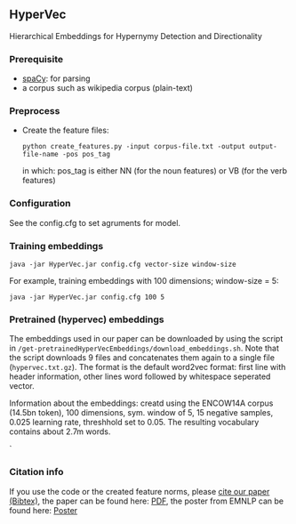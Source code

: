 ## HyperVec
Hierarchical Embeddings for Hypernymy Detection and Directionality

### Prerequisite
  - [spaCy](https://spacy.io): for parsing
  - a corpus such as wikipedia corpus (plain-text)

### Preprocess
 - Create the feature files:
 
    ```python create_features.py -input corpus-file.txt -output output-file-name -pos pos_tag```
    
    in which: pos_tag is either NN (for the noun features) or VB (for the verb features)     

### Configuration
See the config.cfg to set agruments for model.

### Training embeddings
  ```java -jar HyperVec.jar config.cfg vector-size window-size```
  
  For example, training embeddings with 100 dimensions; window-size = 5:

  ```java -jar HyperVec.jar config.cfg 100 5```
  
 ### Pretrained (hypervec) embeddings
 The embeddings used in our paper can be downloaded by using the script in `/get-pretrainedHyperVecEmbeddings/download_embeddings.sh`. Note that the script downloads 9 files and concatenates them again to a single file (`hypervec.txt.gz`). The format is the default word2vec format: first line with header information, other lines word followed by whitespace seperated vector.

Information about the embeddings: creatd using the ENCOW14A corpus (14.5bn token), 100 dimensions, sym. window of 5, 15 negative samples, 0.025 learning rate, threshhold set to 0.05. The resulting vocabulary contains about 2.7m words. 
  
 ` 

### Citation info
If you use the code or the created feature norms, please [cite our paper (Bibtex)](http://www2.ims.uni-stuttgart.de/bibliographie/entry/2811b00e1bbd503adf28648ddb737132dc67a091/), the paper can be found here: [PDF](http://www.aclweb.org/anthology/D17-1022), the poster from EMNLP can be found here: [Poster](http://www.ims.uni-stuttgart.de/institut/mitarbeiter/koepermn/publications/poster_EMNLP2017.pdf)
